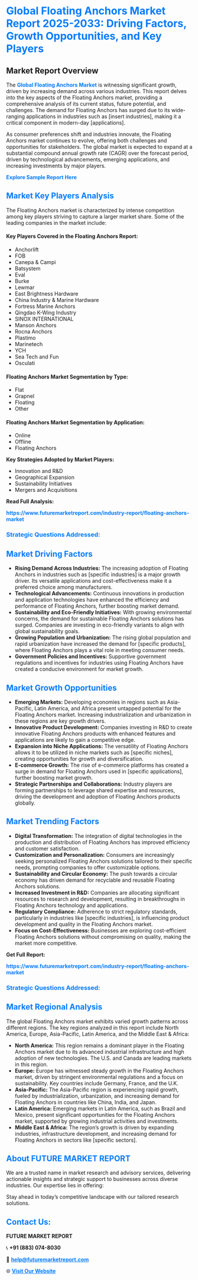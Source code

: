 <h1 style="color: #007BFF;">Global Floating Anchors Market Report 2025-2033: Driving Factors, Growth Opportunities, and Key Players</h1>

<section id="overview">
<h2>Market Report Overview</h2>
<p>The <a href="https://www.futuremarketreport.com/industry-report/floating-anchors-market" style="color: #007BFF; text-decoration: none;"><strong>Global Floating Anchors Market</strong></a> is witnessing significant growth, driven by increasing demand across various industries. This report delves into the key aspects of the Floating Anchors market, providing a comprehensive analysis of its current status, future potential, and challenges. The demand for Floating Anchors has surged due to its wide-ranging applications in industries such as [insert industries], making it a critical component in modern-day [applications].</p>
<p>As consumer preferences shift and industries innovate, the Floating Anchors market continues to evolve, offering both challenges and opportunities for stakeholders. The global market is expected to expand at a substantial compound annual growth rate (CAGR) over the forecast period, driven by technological advancements, emerging applications, and increasing investments by major players.</p>
</section>

<section id="overview">
<p><a href="https://www.futuremarketreport.com/request-sample/reportId=124624" style="color: #007BFF; text-decoration: none;"><strong>Explore Sample Report Here</strong></a></p>
</section>

<section id="key-players">
<h2 style="color: #007BFF;">Market Key Players Analysis</h2>
<p>The Floating Anchors market is characterized by intense competition among key players striving to capture a larger market share. Some of the leading companies in the market include:</p>
<h4>Key Players Covered in the Floating Anchors Report:</h4>
<ul><li>Anchorlift</li><li>FOB</li><li>Canepa &amp; Campi</li><li>Batsystem</li><li>Eval</li><li>Burke</li><li>Lewmar</li><li>East Brightness Hardware</li><li>China Industry &amp; Marine Hardware</li><li>Fortress Marine Anchors</li><li>Qingdao K-Wing Industry</li><li>SINOX INTERNATIONAL</li><li>Manson Anchors</li><li>Rocna Anchors</li><li>Plastimo</li><li>Marinetech</li><li>YCH</li><li>Sea Tech and Fun</li><li>Osculati</li></ul>
<h4>Floating Anchors Market Segmentation by Type:</h4>
<ul><li>Flat</li><li>Grapnel</li><li>Floating</li><li>Other</li></ul>

<h4>Floating Anchors Market Segmentation by Application:</h4>
<ul><li>Online</li><li>Offline</li><li>Floating Anchors</li></ul>
<p><strong>Key Strategies Adopted by Market Players:</strong></p>
<ul>
<li>Innovation and R&D</li>
<li>Geographical Expansion</li>
<li>Sustainability Initiatives</li>
<li>Mergers and Acquisitions</li>
</ul>
</section>

<section>
<p><strong>Read Full Analysis: </strong></p><a href="https://www.futuremarketreport.com/industry-report/floating-anchors-market" style="color: #007BFF; text-decoration: none;"><strong>https://www.futuremarketreport.com/industry-report/floating-anchors-market</strong></a>
<h3 style="color: #007BFF;">Strategic Questions Addressed:</h3>
</section>

<section id="driving-factors">
<h2 style="color: #007BFF;">Market Driving Factors</h2>
<ul>
<li><strong>Rising Demand Across Industries:</strong> The increasing adoption of Floating Anchors in industries such as [specific industries] is a major growth driver. Its versatile applications and cost-effectiveness make it a preferred choice among manufacturers.</li>
<li><strong>Technological Advancements:</strong> Continuous innovations in production and application technologies have enhanced the efficiency and performance of Floating Anchors, further boosting market demand.</li>
<li><strong>Sustainability and Eco-Friendly Initiatives:</strong> With growing environmental concerns, the demand for sustainable Floating Anchors solutions has surged. Companies are investing in eco-friendly variants to align with global sustainability goals.</li>
<li><strong>Growing Population and Urbanization:</strong> The rising global population and rapid urbanization have increased the demand for [specific products], where Floating Anchors plays a vital role in meeting consumer needs.</li>
<li><strong>Government Policies and Incentives:</strong> Supportive government regulations and incentives for industries using Floating Anchors have created a conducive environment for market growth.</li>
</ul>
</section>

<section id="growth-opportunities">
<h2 style="color: #007BFF;">Market Growth Opportunities</h2>
<ul>
<li><strong>Emerging Markets:</strong> Developing economies in regions such as Asia-Pacific, Latin America, and Africa present untapped potential for the Floating Anchors market. Increasing industrialization and urbanization in these regions are key growth drivers.</li>
<li><strong>Innovative Product Development:</strong> Companies investing in R&D to create innovative Floating Anchors products with enhanced features and applications are likely to gain a competitive edge.</li>
<li><strong>Expansion into Niche Applications:</strong> The versatility of Floating Anchors allows it to be utilized in niche markets such as [specific niches], creating opportunities for growth and diversification.</li>
<li><strong>E-commerce Growth:</strong> The rise of e-commerce platforms has created a surge in demand for Floating Anchors used in [specific applications], further boosting market growth.</li>
<li><strong>Strategic Partnerships and Collaborations:</strong> Industry players are forming partnerships to leverage shared expertise and resources, driving the development and adoption of Floating Anchors products globally.</li>
</ul>
</section>

<section id="trending-factors">
<h2 style="color: #007BFF;">Market Trending Factors</h2>
<ul>
<li><strong>Digital Transformation:</strong> The integration of digital technologies in the production and distribution of Floating Anchors has improved efficiency and customer satisfaction.</li>
<li><strong>Customization and Personalization:</strong> Consumers are increasingly seeking personalized Floating Anchors solutions tailored to their specific needs, prompting companies to offer customizable options.</li>
<li><strong>Sustainability and Circular Economy:</strong> The push towards a circular economy has driven demand for recyclable and reusable Floating Anchors solutions.</li>
<li><strong>Increased Investment in R&D:</strong> Companies are allocating significant resources to research and development, resulting in breakthroughs in Floating Anchors technology and applications.</li>
<li><strong>Regulatory Compliance:</strong> Adherence to strict regulatory standards, particularly in industries like [specific industries], is influencing product development and quality in the Floating Anchors market.</li>
<li><strong>Focus on Cost-Effectiveness:</strong> Businesses are exploring cost-efficient Floating Anchors solutions without compromising on quality, making the market more competitive.</li>
</ul>
</section>

<section>
<p><strong>Get Full Report: </strong></p><a href="https://www.futuremarketreport.com/industry-report/floating-anchors-market" style="color: #007BFF; text-decoration: none;"><strong>https://www.futuremarketreport.com/industry-report/floating-anchors-market</strong></a>
<h3 style="color: #007BFF;">Strategic Questions Addressed:</h3>
</section>


<section id="regional-analysis">
<h2 style="color: #007BFF;">Market Regional Analysis</h2>
<p>The global Floating Anchors market exhibits varied growth patterns across different regions. The key regions analyzed in this report include North America, Europe, Asia-Pacific, Latin America, and the Middle East & Africa:</p>
<ul>
<li><strong>North America:</strong> This region remains a dominant player in the Floating Anchors market due to its advanced industrial infrastructure and high adoption of new technologies. The U.S. and Canada are leading markets in this region.</li>
<li><strong>Europe:</strong> Europe has witnessed steady growth in the Floating Anchors market, driven by stringent environmental regulations and a focus on sustainability. Key countries include Germany, France, and the U.K.</li>
<li><strong>Asia-Pacific:</strong> The Asia-Pacific region is experiencing rapid growth, fueled by industrialization, urbanization, and increasing demand for Floating Anchors in countries like China, India, and Japan.</li>
<li><strong>Latin America:</strong> Emerging markets in Latin America, such as Brazil and Mexico, present significant opportunities for the Floating Anchors market, supported by growing industrial activities and investments.</li>
<li><strong>Middle East & Africa:</strong> The region’s growth is driven by expanding industries, infrastructure development, and increasing demand for Floating Anchors in sectors like [specific sectors].</li>
</ul>
</section>

<footer>
<h2 style="color: #007BFF;">About FUTURE MARKET REPORT</h2>
<p>We are a trusted name in market research and advisory services, delivering actionable insights and strategic support to businesses across diverse industries. Our expertise lies in offering:</p>

<p>Stay ahead in today’s competitive landscape with our tailored research solutions.</p>

<h2 style="color: #007BFF;">Contact Us:</h2>
<p><strong>FUTURE MARKET REPORT</strong></p>
<p>📞 <strong>+91 (883) 074-8030</strong></p>
<p>📧 <strong><a href="mailto:help@futuremarketreport.com" style="color: #007BFF;">help@futuremarketreport.com</a></strong></p>
<p>🌐 <strong><a href="https://www.futuremarketreport.com/" style="color: #007BFF;">Visit Our Website</a></strong></p>
</footer>